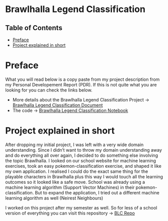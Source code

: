 # Brawlhalla Legend Classification

## Table of Contents
- [Preface](#preface)
- [Project explained in short](#project-explained-in-short)

# Preface
What you will read below is a copy paste from my project description from my Personal Developement Report (PDR). If this is not quite what you are looking for you can check the links below.
- More details about the Brawlhalla Legend Classification Project -> [Brawlhalla Legend Classification Document](https://github.com/School-Semester-Summaries/AI-semester-4/blob/main/Individual%20Projects/Brawlhalla%20Legend%20Classification/Brawlhalla%20Legend%20Classification%20-%20Challenge%20v4.3.0.pdf)
- The code -> [Brawlhalla Legend Classification Notebook]()

# Project explained in short
After dropping my initial project, I was left with a very wide domain understanding. Since I
didn’t want to throw my domain understanding away and do everything all over again, I
decided to do something else involving the topic Brawlhalla. I looked on our school website
for machine learning exercises, took an easy pokemon-classification exercise, and shaped it
like my own application. I realised I could do the exact same thing for the playable
characters in Brawlhalla plus this way I would touch all the learning outcomes so it looked
like a safe move. School was already using a machine learning algorithm (Support Vector
Machines) in their pokemon-classification. But to expand the application, I tried out a
different machine learning algorithm as well (Neirest Neighbours)

I worked on this project after my semester as well. So for less of a school version of everything you can visit this repository -> [BLC Repo](https://github.com/CrossyChainsaw/Brawlhalla-Legend-Classification)
